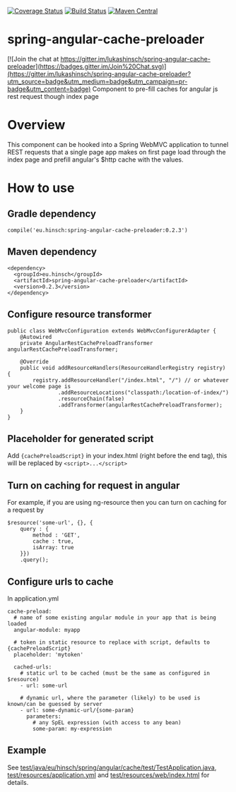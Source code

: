 [![Coverage Status](https://coveralls.io/repos/lukashinsch/spring-angular-cache-preloader/badge.svg?branch=master)](https://coveralls.io/r/lukashinsch/spring-angular-cache-preloader?branch=master)
[![Build Status](https://travis-ci.org/lukashinsch/spring-angular-cache-preloader.svg?branch=master)](https://travis-ci.org/lukashinsch/spring-angular-cache-preloader)
[![Maven Central](https://maven-badges.herokuapp.com/maven-central/eu.hinsch/spring-angular-cache-preloader/badge.svg)](https://maven-badges.herokuapp.com/maven-central/eu.hinsch/spring-angular-cache-preloader/)


# spring-angular-cache-preloader

[![Join the chat at https://gitter.im/lukashinsch/spring-angular-cache-preloader](https://badges.gitter.im/Join%20Chat.svg)](https://gitter.im/lukashinsch/spring-angular-cache-preloader?utm_source=badge&utm_medium=badge&utm_campaign=pr-badge&utm_content=badge)
Component to pre-fill caches for angular js rest request though index page

# Overview

This component can be hooked into a Spring WebMVC application to tunnel REST requests that a single page app makes on first page load through the index page and prefill angular's $http cache with the values.

# How to use

## Gradle dependency
```
compile('eu.hinsch:spring-angular-cache-preloader:0.2.3')
```

## Maven dependency
```
<dependency>
  <groupId>eu.hinsch</groupId>
  <artifactId>spring-angular-cache-preloader</artifactId>
  <version>0.2.3</version>
</dependency>
```

## Configure resource transformer
```
public class WebMvcConfiguration extends WebMvcConfigurerAdapter {
    @Autowired
    private AngularRestCachePreloadTransformer angularRestCachePreloadTransformer;

    @Override
    public void addResourceHandlers(ResourceHandlerRegistry registry) {
        registry.addResourceHandler("/index.html", "/") // or whatever your welcome page is
                .addResourceLocations("classpath:/location-of-index/")
                .resourceChain(false)
                .addTransformer(angularRestCachePreloadTransformer);
    }
}
```

## Placeholder for generated script
Add ```{cachePreloadScript}``` in your index.html (right before the </body> end tag), this will be replaced by ```<script>...</script>```

## Turn on caching for request in angular
For example, if you are using ng-resource then you can turn on caching for a request by
```
$resource('some-url', {}, {
    query : {
        method : 'GET',
        cache : true,
        isArray: true
    }})
    .query();
```

## Configure urls to cache
In application.yml
```
cache-preload:
  # name of some existing angular module in your app that is being loaded
  angular-module: myapp
  
  # token in static resource to replace with script, defaults to {cachePreloadScript}
  placeholder: 'mytoken'
  
  cached-urls:
    # static url to be cached (must be the same as configured in $resource)
    - url: some-url
    
    # dynamic url, where the parameter (likely) to be used is known/can be guessed by server
    - url: some-dynamic-url/{some-param}
      parameters:
        # any SpEL expression (with access to any bean)
        some-param: my-expression
```

## Example

See [test/java/eu/hinsch/spring/angular/cache/test/TestApplication.java](https://github.com/lukashinsch/spring-angular-cache-preloader/blob/master/src/test/java/eu/hinsch/spring/angular/cache/test/TestApplication.java),
[test/resources/application.yml](https://github.com/lukashinsch/spring-angular-cache-preloader/blob/master/src/test/resources/application.yml)
and [test/resources/web/index.html](https://github.com/lukashinsch/spring-angular-cache-preloader/blob/master/src/test/resources/web/index.html) for details.
